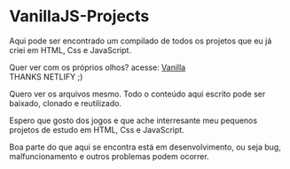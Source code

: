 # VanillaJS-Projects
Aqui pode ser encontrado um compilado de todos os projetos que eu já criei em HTML, Css e JavaScript.

Quer ver com os próprios olhos? 
acesse: [Vanilla](https://racinesantos.netlify.app/)   
THANKS NETLIFY ;)

Quero ver os arquivos mesmo.
Todo o conteúdo aqui escrito pode ser baixado, clonado e reutilizado.

Espero que gosto dos jogos e que ache interresante meu pequenos projetos de estudo em  HTML, Css e JavaScript.

Boa parte do que aqui se encontra está em desenvolvimento, ou seja bug, malfuncionamento e outros problemas podem ocorrer.
